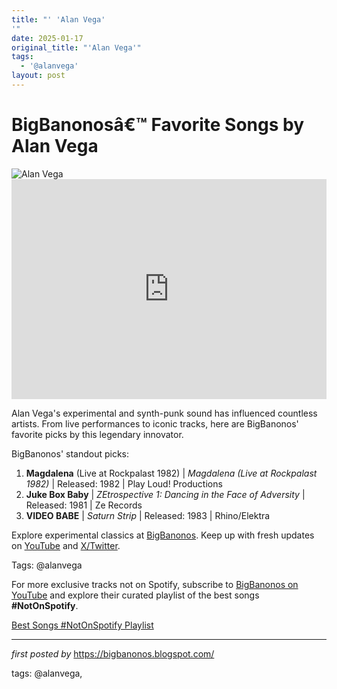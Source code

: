 ```yaml
---
title: "' 'Alan Vega'
'"
date: 2025-01-17
original_title: "'Alan Vega'"
tags:
  - '@alanvega'
layout: post
---
```

<!-- Title of the Post -->
<h1 >BigBanonosâ€™ Favorite Songs by Alan Vega</h1> <!-- Featured Image -->
<div > <img src="https://i.scdn.co/image/ab67616d0000b273d94f21d2e3a6ccb201aed4f8" alt="Alan Vega">
</div> <!-- Spotify Embed -->
<div > <iframe src="https://open.spotify.com/embed/playlist/1VCewIGLCoRONZaPxC9eiT?utm_source=generator" width="100%" height="352" frameBorder="0" allowfullscreen="" allow="autoplay; clipboard-write; encrypted-media; fullscreen; picture-in-picture" loading="lazy"></iframe>
</div> <!-- Introductory Text -->
<p >Alan Vega's experimental and synth-punk sound has influenced countless artists. From live performances to iconic tracks, here are BigBanonos' favorite picks by this legendary innovator.</p> <!-- Song Highlights -->
<div > <p>BigBanonos' standout picks:</p> <ol> <li><strong>Magdalena</strong> (Live at Rockpalast 1982) | <em>Magdalena (Live at Rockpalast 1982)</em> | Released: 1982 | Play Loud! Productions</li> <li><strong>Juke Box Baby</strong> | <em>ZEtrospective 1: Dancing in the Face of Adversity</em> | Released: 1981 | Ze Records</li> <li><strong>VIDEO BABE</strong> | <em>Saturn Strip</em> | Released: 1983 | Rhino/Elektra</li> </ol>
</div> <!-- Footer Links -->
<div > <p>Explore experimental classics at <a href="https://bigbanonos.blogspot.com/" target="_blank">BigBanonos</a>. Keep up with fresh updates on <a href="https://www.youtube.com/@BigBanonos" target="_blank">YouTube</a> and <a href="https://x.com/bigbanonos" target="_blank">X/Twitter</a>.</p>
</div> <!-- Tags -->
<p >Tags: @alanvega</p>


<!--Subscribe and Playlist Links-->
<div>
    <p>For more exclusive tracks not on Spotify, subscribe to <a href="https://www.youtube.com/@BigBanonos" target="_blank">BigBanonos on YouTube</a> and explore their curated playlist of the best songs <strong>#NotOnSpotify</strong>.</p>
    <p><a href="https://www.youtube.com/playlist?list=PLtuNtuTatqI0kFahUCbtbfenC_ET5O_tr" target="_blank">Best Songs #NotOnSpotify Playlist<br /></a></p></div>

<hr />

<p><em>first posted by</em> <a href="https://bigbanonos.blogspot.com/" rel="noopener" target="_new">https://bigbanonos.blogspot.com/</a></p>

<p>tags: @alanvega,</p>
